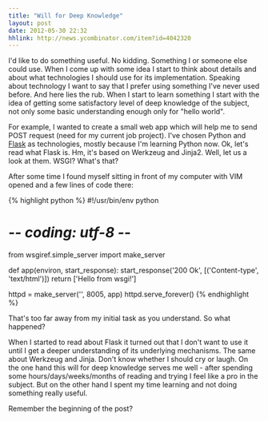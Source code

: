 ```yaml
---
title: "Will for Deep Knowledge"
layout: post
date: 2012-05-30 22:32
hhlink: http://news.ycombinator.com/item?id=4042320
---
```


I'd like to do something useful. No kidding. Something I or someone else could use. When I come up with some idea I start to think about details and about what technologies I should use for its implementation. Speaking about technology I want to say that I prefer using something I've never used before. And here lies the rub. When I start to learn something I start with the idea of getting some satisfactory level of deep knowledge of the subject, not only some basic understanding enough only for "hello world".

For example, I wanted to create a small web app which will help me to send POST request (need for my current job project). I've chosen Python and [Flask](http://flask.pocoo.org) as technologies, mostly because I'm learning Python now. Ok, let's read what Flask is. Hm, it's based on Werkzeug and Jinja2. Well, let us a look at them. WSGI? What's that? 

After some time I found myself sitting in front of my computer with VIM opened and a few lines of code there:

{% highlight python %}
#!/usr/bin/env python
# -*- coding: utf-8 -*-

from wsgiref.simple_server import make_server

def app(environ, start_response):
    start_response('200 Ok', [('Content-type', 'text/html')])
    return ['Hello from wsgi!']

httpd = make_server('', 8005, app)
httpd.serve_forever()
{% endhighlight %}

That's too far away from my initial task as you understand. So what happened? 

When I started to read about Flask it turned out that I don't want to use it until I get a deeper understanding of its underlying mechanisms. The same about Werkzeug and Jinja.  Don't know whether I should cry or laugh. On the one hand this will for deep knowledge serves me well - after spending some hours/days/weeks/months of reading and trying I feel like a pro in the subject. But on the other hand I spent my time learning and not doing something really useful.  

Remember the beginning of the post?

